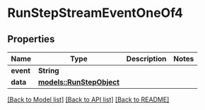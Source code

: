 # RunStepStreamEventOneOf4

## Properties

Name | Type | Description | Notes
------------ | ------------- | ------------- | -------------
**event** | **String** |  | 
**data** | [**models::RunStepObject**](RunStepObject.md) |  | 

[[Back to Model list]](../README.md#documentation-for-models) [[Back to API list]](../README.md#documentation-for-api-endpoints) [[Back to README]](../README.md)


